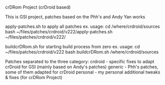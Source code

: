 crDRom Project (crDroid based)


This is GSI project, patches based on the Phh's and Andy Yan works

apply-patches.sh to apply all patches
	ex. usage:
	cd /where/crdroid/sources
	bash ~/files/patches/crdroid/v222/apply-patches.sh ~/files/patches/crdroid/v222/

buildcrDRom.sh for starting build process from zero
	ex. usage:
	cd ~/files/patches/crdroid/v222
	bash buildcrDRom.sh /where/crdroid/sources

Patches separated to the three category:
crdroid - specific fixes to adapt crDroid for GSI (mainly based on Andy's patches)
generic - Phh's patches, some of them adapted for crDroid
personal - my personal additional tweaks & fixes (for crDRom Project)

